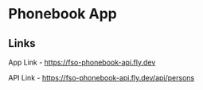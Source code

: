 # Phonebook App

## Links

App Link - https://fso-phonebook-api.fly.dev

API Link - https://fso-phonebook-api.fly.dev/api/persons
